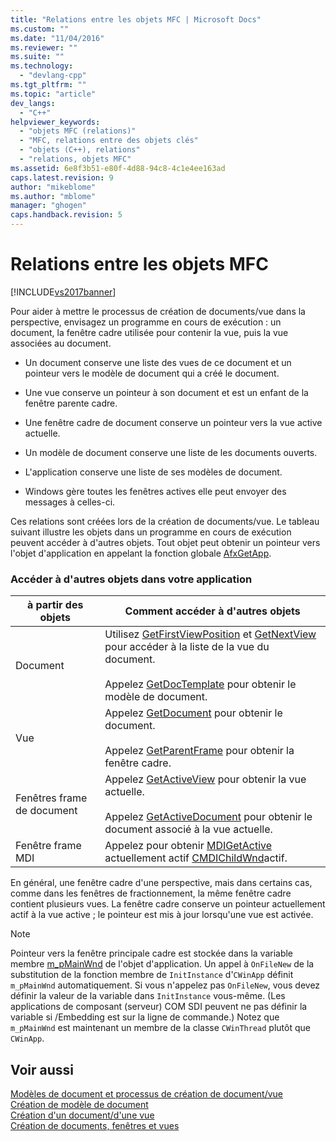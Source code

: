 ```yaml
---
title: "Relations entre les objets MFC | Microsoft Docs"
ms.custom: ""
ms.date: "11/04/2016"
ms.reviewer: ""
ms.suite: ""
ms.technology: 
  - "devlang-cpp"
ms.tgt_pltfrm: ""
ms.topic: "article"
dev_langs: 
  - "C++"
helpviewer_keywords: 
  - "objets MFC (relations)"
  - "MFC, relations entre des objets clés"
  - "objets (C++), relations"
  - "relations, objets MFC"
ms.assetid: 6e8f3b51-e80f-4d88-94c8-4c1e4ee163ad
caps.latest.revision: 9
author: "mikeblome"
ms.author: "mblome"
manager: "ghogen"
caps.handback.revision: 5
---
```

# Relations entre les objets MFC
[!INCLUDE[vs2017banner](../assembler/inline/includes/vs2017banner.md)]

Pour aider à mettre le processus de création de documents\/vue dans la perspective, envisagez un programme en cours de exécution : un document, la fenêtre cadre utilisée pour contenir la vue, puis la vue associées au document.  
  
-   Un document conserve une liste des vues de ce document et un pointeur vers le modèle de document qui a créé le document.  
  
-   Une vue conserve un pointeur à son document et est un enfant de la fenêtre parente cadre.  
  
-   Une fenêtre cadre de document conserve un pointeur vers la vue active actuelle.  
  
-   Un modèle de document conserve une liste de les documents ouverts.  
  
-   L'application conserve une liste de ses modèles de document.  
  
-   Windows gère toutes les fenêtres actives elle peut envoyer des messages à celles\-ci.  
  
 Ces relations sont créées lors de la création de documents\/vue.  Le tableau suivant illustre les objets dans un programme en cours de exécution peuvent accéder à d'autres objets.  Tout objet peut obtenir un pointeur vers l'objet d'application en appelant la fonction globale [AfxGetApp](../Topic/AfxGetApp.md).  
  
### Accéder à d'autres objets dans votre application  
  
|à partir des objets|Comment accéder à d'autres objets|  
|-------------------------|---------------------------------------|  
|Document|Utilisez [GetFirstViewPosition](../Topic/CDocument::GetFirstViewPosition.md) et [GetNextView](../Topic/CDocument::GetNextView.md) pour accéder à la liste de la vue du document.<br /><br /> Appelez [GetDocTemplate](../Topic/CDocument::GetDocTemplate.md) pour obtenir le modèle de document.|  
|Vue|Appelez [GetDocument](../Topic/CView::GetDocument.md) pour obtenir le document.<br /><br /> Appelez [GetParentFrame](../Topic/CWnd::GetParentFrame.md) pour obtenir la fenêtre cadre.|  
|Fenêtres frame de document|Appelez [GetActiveView](../Topic/CFrameWnd::GetActiveView.md) pour obtenir la vue actuelle.<br /><br /> Appelez [GetActiveDocument](../Topic/CFrameWnd::GetActiveDocument.md) pour obtenir le document associé à la vue actuelle.|  
|Fenêtre frame MDI|Appelez pour obtenir [MDIGetActive](../Topic/CMDIFrameWnd::MDIGetActive.md) actuellement actif [CMDIChildWnd](../mfc/reference/cmdichildwnd-class.md)actif.|  
  
 En général, une fenêtre cadre d'une perspective, mais dans certains cas, comme dans les fenêtres de fractionnement, la même fenêtre cadre contient plusieurs vues.  La fenêtre cadre conserve un pointeur actuellement actif à la vue active ; le pointeur est mis à jour lorsqu'une vue est activée.  
  
> [!NOTE]
>  Pointeur vers la fenêtre principale cadre est stockée dans la variable membre [m\_pMainWnd](../Topic/CWinThread::m_pMainWnd.md) de l'objet d'application.  Un appel à `OnFileNew` de la substitution de la fonction membre de `InitInstance` d'`CWinApp` définit `m_pMainWnd` automatiquement.  Si vous n'appelez pas `OnFileNew`, vous devez définir la valeur de la variable dans `InitInstance` vous\-même. \(Les applications de composant \(serveur\) COM SDI peuvent ne pas définir la variable si \/Embedding est sur la ligne de commande.\) Notez que `m_pMainWnd` est maintenant un membre de la classe `CWinThread` plutôt que `CWinApp`.  
  
## Voir aussi  
 [Modèles de document et processus de création de document\/vue](../mfc/document-templates-and-the-document-view-creation-process.md)   
 [Création de modèle de document](../mfc/document-template-creation.md)   
 [Création d'un document\/d'une vue](../mfc/document-view-creation.md)   
 [Création de documents, fenêtres et vues](../mfc/creating-new-documents-windows-and-views.md)